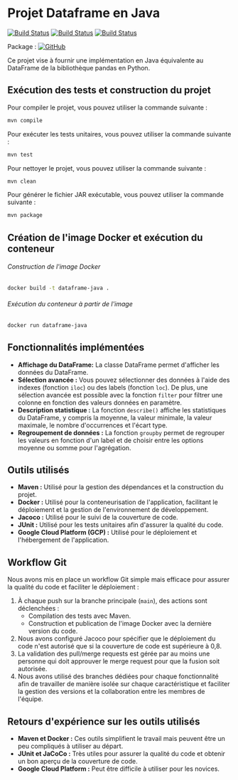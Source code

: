 # Projet Dataframe en Java
 [![Build Status](https://github.com/AliBay07/dataframe-java/actions/workflows/maven.yml/badge.svg)](https://github.com/AliBay07/dataframe-java/actions/workflows/maven.yml) [![Build Status](https://github.com/AliBay07/dataframe-java/actions/workflows/docker-image.yml/badge.svg)](https://github.com/AliBay07/dataframe-java/actions/workflows/docker-image.yml) [![Build Status](https://github.com/AliBay07/dataframe-java/actions/workflows/maven-publish.yml/badge.svg)](https://github.com/AliBay07/dataframe-java/actions/workflows/maven-publish.yml/) 

Package : [![GitHub](https://img.shields.io/badge/github-%23121011.svg?style=for-the-badge&logo=github&logoColor=white)](https://github.com/AliBay07/dataframe-java/packages/2123285)



Ce projet vise à fournir une implémentation en Java équivalente au DataFrame de la bibliothèque pandas en Python.

## Exécution des tests et construction du projet

Pour compiler le projet, vous pouvez utiliser la commande suivante :
```bash
mvn compile
```

Pour exécuter les tests unitaires, vous pouvez utiliser la commande suivante :
```bash
mvn test
```

Pour nettoyer le projet, vous pouvez utiliser la commande suivante :
```bash
mvn clean
```

Pour générer le fichier JAR exécutable, vous pouvez utiliser la commande suivante :
```bash
mvn package
```

## Création de l'image Docker et exécution du conteneur

###### Construction de l'image Docker
```bash
docker build -t dataframe-java .
```

###### Exécution du conteneur à partir de l'image
```bash
docker run dataframe-java
```

## Fonctionnalités implémentées

- **Affichage du DataFrame:** La classe DataFrame permet d'afficher les données du DataFrame.
- **Sélection avancée :** Vous pouvez sélectionner des données à l'aide des indexes (fonction `iloc`) ou des labels (fonction `loc`). De plus, une sélection avancée est possible avec la fonction `filter` pour filtrer une colonne en fonction des valeurs données en paramètre.
- **Description statistique :** La fonction `describe()` affiche les statistiques du DataFrame, y compris la moyenne, la valeur minimale, la valeur maximale, le nombre d'occurrences et l'écart type.
- **Regroupement de données :** La fonction `groupby` permet de regrouper les valeurs en fonction d'un label et de choisir entre les options moyenne ou somme pour l'agrégation.

## Outils utilisés

- **Maven :** Utilisé pour la gestion des dépendances et la construction du projet.
- **Docker :** Utilisé pour la conteneurisation de l'application, facilitant le déploiement et la gestion de l'environnement de développement.
- **Jacoco :** Utilisé pour le suivi de la couverture de code.
- **JUnit :** Utilisé pour les tests unitaires afin d'assurer la qualité du code.
- **Google Cloud Platform (GCP) :** Utilisé pour le déploiement et l'hébergement de l'application.

## Workflow Git

Nous avons mis en place un workflow Git simple mais efficace pour assurer la qualité du code et faciliter le déploiement :

1. À chaque push sur la branche principale (`main`), des actions sont déclenchées :
   - Compilation des tests avec Maven.
   - Construction et publication de l'image Docker avec la dernière version du code.
2. Nous avons configuré Jacoco pour spécifier que le déploiement du code n'est autorisé que si la couverture de code est supérieure à 0,8.
3. La validation des pull/merge requests est gérée par au moins une personne qui doit approuver le merge request pour que la fusion soit autorisée.
4. Nous avons utilisé des branches dédiées pour chaque fonctionnalité afin de travailler de manière isolée sur chaque caractéristique et faciliter la gestion des versions et la collaboration entre les membres de l'équipe.

## Retours d'expérience sur les outils utilisés

- **Maven et Docker :** Ces outils simplifient le travail mais peuvent être un peu compliqués à utiliser au départ.
- **JUnit et JaCoCo :** Très utiles pour assurer la qualité du code et obtenir un bon aperçu de la couverture de code.
- **Google Cloud Platform :** Peut être difficile à utiliser pour les novices.
